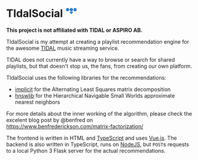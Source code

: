 # TIdalSocial ![alt text](https://github.com/lionello/TIdalSocial/blob/master/static/favicon.png?raw=true)


**This project is not affiliated with TIDAL or ASPIRO AB.**

TIdalSocial is my attempt at creating a playlist recommendation engine for the awesome [TIDAL](https://tidal.com/) music streaming service. 

TIDAL does not currently have a way to browse or search for shared playlists, but that doesn't stop us, the fans, from creating our own platform.

TIdalSocial uses the following libraries for the recommendations:
* [implicit](https://github.com/benfred/implicit/) for the Alternating Least Squares matrix decomposition
* [hnswlib](https://github.com/nmslib/hnswlib) for the Hierarchical Navigable Small Worlds approximate nearest neighbors

For more details about the inner working of the algorithm, please check the excelent blog post by @benfred on https://www.benfrederickson.com/matrix-factorization/

The frontend is written in HTML and [TypeScript](https://www.typescriptlang.org) and uses [Vue.js](https://vuejs.org).
The backend is also written in TypeScript, runs on [NodeJS](https://nodejs.org/), but `POST`s requests to a local Python 3 Flask server for the actual recommendations.
